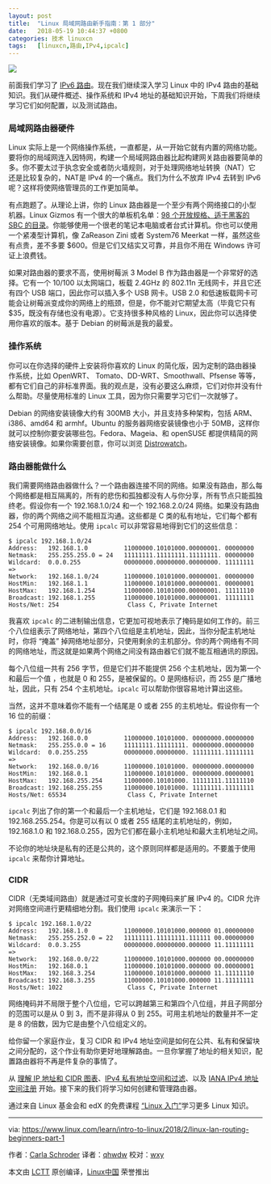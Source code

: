 ```yaml
---
layout: post
title:	"Linux 局域网路由新手指南：第 1 部分"
date:	2018-05-19 10:44:37 +0800 
categories:	技术 linuxcn 
tags:	[linuxcn,路由,IPv4,ipcalc]
---
```



![](/Asserts/Images//attachment/album/201805/19/104432ydrvfz6cqdr7q28d.jpg)


前面我们学习了 [IPv6 路由](https://www.linux.com/learn/intro-to-linux/2017/7/practical-networking-linux-admins-ipv6-routing)。现在我们继续深入学习 Linux 中的 IPv4 路由的基础知识。我们从硬件概述、操作系统和 IPv4 地址的基础知识开始，下周我们将继续学习它们如何配置，以及测试路由。


### 局域网路由器硬件


Linux 实际上是一个网络操作系统，一直都是，从一开始它就有内置的网络功能。要将你的局域网连入因特网，构建一个局域网路由器比起构建网关路由器要简单的多。你不要太过于执念安全或者防火墙规则，对于处理网络地址转换（NAT）它还是比较复杂的，NAT是 IPv4 的一个痛点。我们为什么不放弃 IPv4 去转到 IPv6 呢？这样将使网络管理员的工作更加简单。


有点跑题了。从理论上讲，你的 Linux 路由器是一个至少有两个网络接口的小型机器。Linux Gizmos 有一个很大的单板机名单：[98 个开放规格、适于黑客的 SBC 的目录](http://linuxgizmos.com/catalog-of-98-open-spec-hacker-friendly-sbcs/#catalog)。你能够使用一个很老的笔记本电脑或者台式计算机。你也可以使用一个紧凑型计算机，像 ZaReason Zini 或者 System76 Meerkat 一样，虽然这些有点贵，差不多要 $600。但是它们又结实又可靠，并且你不用在 Windows 许可证上浪费钱。


如果对路由器的要求不高，使用树莓派 3 Model B 作为路由器是一个非常好的选择。它有一个 10/100 以太网端口，板载 2.4GHz 的 802.11n 无线网卡，并且它还有四个 USB 端口，因此你可以插入多个 USB 网卡。USB 2.0 和低速板载网卡可能会让树莓派变成你的网络上的瓶颈，但是，你不能对它期望太高（毕竟它只有 $35，既没有存储也没有电源）。它支持很多种风格的 Linux，因此你可以选择使用你喜欢的版本。基于 Debian 的树莓派是我的最爱。


### 操作系统


你可以在你选择的硬件上安装将你喜欢的 Linux 的简化版，因为定制的路由器操作系统，比如 OpenWRT、 Tomato、DD-WRT、Smoothwall、Pfsense 等等，都有它们自己的非标准界面。我的观点是，没有必要这么麻烦，它们对你并没有什么帮助。尽量使用标准的 Linux 工具，因为你只需要学习它们一次就够了。


Debian 的网络安装镜像大约有 300MB 大小，并且支持多种架构，包括 ARM、i386、amd64 和 armhf。Ubuntu 的服务器网络安装镜像也小于 50MB，这样你就可以控制你要安装哪些包。Fedora、Mageia、和 openSUSE 都提供精简的网络安装镜像。如果你需要创意，你可以浏览 [Distrowatch](http://distrowatch.org/)。


### 路由器能做什么


我们需要网络路由器做什么？一个路由器连接不同的网络。如果没有路由，那么每个网络都是相互隔离的，所有的悲伤和孤独都没有人与你分享，所有节点只能孤独终老。假设你有一个 192.168.1.0/24 和一个 192.168.2.0/24 网络。如果没有路由器，你的两个网络之间不能相互沟通。这些都是 C 类的私有地址，它们每个都有 254 个可用网络地址。使用 `ipcalc` 可以非常容易地得到它们的这些信息：



```
$ ipcalc 192.168.1.0/24
Address:   192.168.1.0          11000000.10101000.00000001. 00000000
Netmask:   255.255.255.0 = 24   11111111.11111111.11111111. 00000000
Wildcard:  0.0.0.255            00000000.00000000.00000000. 11111111
=>
Network:   192.168.1.0/24       11000000.10101000.00000001. 00000000
HostMin:   192.168.1.1          11000000.10101000.00000001. 00000001
HostMax:   192.168.1.254        11000000.10101000.00000001. 11111110
Broadcast: 192.168.1.255        11000000.10101000.00000001. 11111111
Hosts/Net: 254                   Class C, Private Internet

```

我喜欢 `ipcalc` 的二进制输出信息，它更加可视地表示了掩码是如何工作的。前三个八位组表示了网络地址，第四个八位组是主机地址，因此，当你分配主机地址时，你将 “掩盖” 掉网络地址部分，只使用剩余的主机部分。你的两个网络有不同的网络地址，而这就是如果两个网络之间没有路由器它们就不能互相通讯的原因。


每个八位组一共有 256 字节，但是它们并不能提供 256 个主机地址，因为第一个和最后一个值 ，也就是 0 和 255，是被保留的。0 是网络标识，而 255 是广播地址，因此，只有 254 个主机地址。`ipcalc` 可以帮助你很容易地计算出这些。


当然，这并不意味着你不能有一个结尾是 0 或者 255 的主机地址。假设你有一个 16 位的前缀：



```
$ ipcalc 192.168.0.0/16
Address:   192.168.0.0          11000000.10101000. 00000000.00000000
Netmask:   255.255.0.0 = 16     11111111.11111111. 00000000.00000000
Wildcard:  0.0.255.255          00000000.00000000. 11111111.11111111
=>
Network:   192.168.0.0/16       11000000.10101000. 00000000.00000000
HostMin:   192.168.0.1          11000000.10101000. 00000000.00000001
HostMax:   192.168.255.254      11000000.10101000. 11111111.11111110
Broadcast: 192.168.255.255      11000000.10101000. 11111111.11111111
Hosts/Net: 65534                 Class C, Private Internet

```

`ipcalc` 列出了你的第一个和最后一个主机地址，它们是 192.168.0.1 和 192.168.255.254。你是可以有以 0 或者 255 结尾的主机地址的，例如，192.168.1.0 和 192.168.0.255，因为它们都在最小主机地址和最大主机地址之间。


不论你的地址块是私有的还是公共的，这个原则同样都是适用的。不要羞于使用 `ipcalc` 来帮你计算地址。


### CIDR


CIDR（无类域间路由）就是通过可变长度的子网掩码来扩展 IPv4 的。CIDR 允许对网络空间进行更精细地分割。我们使用 `ipcalc` 来演示一下：



```
$ ipcalc 192.168.1.0/22
Address:   192.168.1.0          11000000.10101000.000000 01.00000000
Netmask:   255.255.252.0 = 22   11111111.11111111.111111 00.00000000
Wildcard:  0.0.3.255            00000000.00000000.000000 11.11111111
=>
Network:   192.168.0.0/22       11000000.10101000.000000 00.00000000
HostMin:   192.168.0.1          11000000.10101000.000000 00.00000001
HostMax:   192.168.3.254        11000000.10101000.000000 11.11111110
Broadcast: 192.168.3.255        11000000.10101000.000000 11.11111111
Hosts/Net: 1022                  Class C, Private Internet

```

网络掩码并不局限于整个八位组，它可以跨越第三和第四个八位组，并且子网部分的范围可以是从 0 到 3，而不是非得从 0 到 255。可用主机地址的数量并不一定是 8 的倍数，因为它是由整个八位组定义的。


给你留一个家庭作业，复习 CIDR 和 IPv4 地址空间是如何在公共、私有和保留块之间分配的，这个作业有助你更好地理解路由。一旦你掌握了地址的相关知识，配置路由器将不再是件复杂的事情了。


从 [理解 IP 地址和 CIDR 图表](https://www.ripe.net/about-us/press-centre/understanding-ip-addressing)、[IPv4 私有地址空间和过滤](https://www.arin.net/knowledge/address_filters.html)、以及 [IANA IPv4 地址空间注册](https://www.iana.org/assignments/ipv4-address-space/ipv4-address-space.xhtml) 开始。接下来的我们将学习如何创建和管理路由器。


通过来自 Linux 基金会和 edX 的免费课程 [“Linux 入门”](https://training.linuxfoundation.org/linux-courses/system-administration-training/introduction-to-linux)学习更多 Linux 知识。




---


via: <https://www.linux.com/learn/intro-to-linux/2018/2/linux-lan-routing-beginners-part-1>


作者：[Carla Schroder](https://www.linux.com/users/cschroder) 译者：[qhwdw](https://github.com/qhwdw) 校对：[wxy](https://github.com/wxy)


本文由 [LCTT](https://github.com/LCTT/TranslateProject) 原创编译，[Linux中国](https://linux.cn/) 荣誉推出
